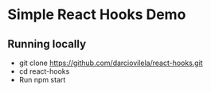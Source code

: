 # Simple React Hooks Demo

## Running locally
- git clone https://github.com/darciovilela/react-hooks.git
- cd react-hooks
- Run npm start
